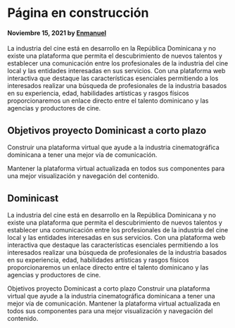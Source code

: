 # Página en construcción

#### Noviembre 15, 2021 by [Enmanuel](/)

La industria del cine está en desarrollo en la República Dominicana y no existe una plataforma
que permita el descubrimiento de nuevos talentos y establecer una comunicación entre
los profesionales de la industria del cine local y las entidades interesadas en sus servicios.
Con una plataforma web interactiva que destaque las características esenciales permitiendo a los
interesados realizar una búsqueda de profesionales de la industria basados en su experiencia, edad,
habilidades artísticas y rasgos físicos proporcionaremos un enlace directo entre el talento dominicano y
las agencias y productores de cine.

## Objetivos proyecto Dominicast a corto plazo

Construir una plataforma virtual que ayude a la industria cinematográfica dominicana a tener una mejor vía de comunicación.

Mantener la plataforma virtual actualizada en todos sus componentes para una mejor visualización y navegación del contenido.

## Dominicast

La industria del cine está en desarrollo en la República Dominicana y no existe una plataforma que permita el descubrimiento de nuevos talentos y establecer una comunicación entre los profesionales de la industria del cine local y las entidades interesadas en sus servicios. Con una plataforma web interactiva que destaque las características esenciales permitiendo a los interesados realizar una búsqueda de profesionales de la industria basados en su experiencia, edad, habilidades artísticas y rasgos físicos proporcionaremos un enlace directo entre el talento dominicano y las agencias y productores de cine.

Objetivos proyecto Dominicast a corto plazo
Construir una plataforma virtual que ayude a la industria cinematográfica dominicana a tener una mejor vía de comunicación. Mantener la plataforma virtual actualizada en todos sus componentes para una mejor visualización y navegación del contenido.
